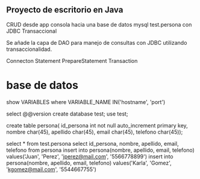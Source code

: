 
## Proyecto de escritorio en Java

CRUD desde app consola hacia una base de datos 
mysql test.persona con JDBC Transaccional

Se añade la capa de DAO para manejo de consultas
con JDBC utilizando transaccionalidad.

Connecton
Statement
PrepareStatement
Transaction


# base de datos
show VARIABLES where VARIABLE_NAME IN('hostname', 'port')

select @@version
create database test;
use test;

create table persona(
id_persona int not null auto_increment primary key,
nombre char(45),
apellido char(45),
email char(45),
telefono char(45));


select * from test.persona
select id_persona, nombre, apellido, email, telefono from persona
insert into persona(nombre, apellido, email, telefono) values('Juan', 'Perez', 'jperez@mail.com', '5566778899')
insert into persona(nombre, apellido, email, telefono) values('Karla', 'Gomez', 'kgomez@mail.com', '5544667755')